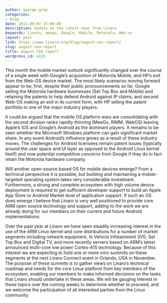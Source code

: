 ```yaml
---
author: george.grey
categories:
- blog
date: 2011-09-07 15:09:49
description: Update on the latest news from Linaro
keywords: Linaro, meego, Google, Mobile, Motorola, Web-os
layout: post
link: https://www.linaro.org/blog/august-ceo-report/
slug: august-ceo-report
title: August CEO report
wordpress_id: 4125
---
```


This month the mobile market outlook significantly changed over the course of a single week with Google’s acquisition of Motorola Mobile, and HP’s exit from the Web-OS device market. The most likely scenarios moving forward appear to be, first, despite their public pronouncements so far, Google selling the Motorola hardware businesses (Set Top Box and Mobile) and retaining the patents to help defend Android against IP claims, and second Web-OS making an exit in its current form, with HP selling the patent portfolio to one of the major industry players.

It could be argued that the mobile OS platform wars are consolidating with the second division ranks rapidly thinning (MeeGo, RIMM, WebOS) leaving Apple’s iOS and Google’s Android as the dominant players. It remains to be seen whether the Microsoft Windows platform can gain significant market share. In any event Android’s influence grows as a result of these industry moves. The challenges for Android licensees remain patent issues (typically around the user space and UI layer as opposed to the Android Linux kernel itself) and now potential competitive concerns from Google if they do in fact retain the Motorola hardware company.

Will another open-source based OS for mobile devices emerge? From a technical perspective it is possible, but building and maintaining a mobile-targeted operating system takes very considerable investment. Furthermore, a strong and complete ecosystem with high volume device deployment is required to get sufficient developer support to build an Apple App Store or Android Market level of application support. If such an OS does emerge I believe that Linaro is very well positioned to provide core ARM open source technology and support, adding to the work we are already doing for our members on their current and future Android implementations.

Over the past year at Linaro we have seen steadily increasing interest in the use of the ARM Linux kernel and core distributions for a number of market segments including network equipment, In Vehicle Infotainment (IVI), Set Top Box and Digital TV, and more recently servers based on ARM’s latest announced multi-core low power Cortex-A15 technology. Because of this interest we are expecting to hold one or more mini-summits on these segments at the next Linaro Connect event in Orlando, USA in November. The purpose of these summits is to gather views on Linaro’s technical roadmap and needs for the core Linux platform from key members of the ecosystem, enabling our members to make informed decisions on the tasks that Linaro should undertake in these areas. We will be gauging interest in these topics over the coming weeks to determine whether to proceed, and we welcome the participation of all interested parties from the Linux community.